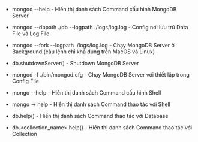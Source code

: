 - mongod --help - Hiển thị danh sách Command cấu hình MongoDB Server

- mongod --dbpath ./db --logpath ./logs/log.log - Config nơi lưu trữ Data File và Log File

- mongod --fork --logpath ./logs/log.log - Chạy MongoDB Server ở Background (câu lệnh chỉ khả dụng trên MacOS và Linux)
- db.shutdownServer() - Shutdown MongoDB Server

- mongod -f ./bin/mongod.cfg - Chạy MongoDB Server với thiết lập trong Config File

- mongo --help - Hiển thị danh sách Command cấu hình Shell
- mongo -> help - Hiển thị danh sách Command thao tác với Shell
- db.help() - Hiển thị danh sách Command thao tác với Database
- db.<collection_name>.help() - Hiển thị danh sách Command thao tác với Collection
